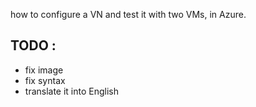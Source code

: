 how to configure a VN and test it with two VMs, in Azure. 

## TODO :
* fix image
* fix syntax
* translate it into English
